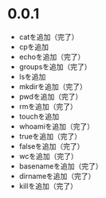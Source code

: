 # 0.0.1
* catを追加（完了）
* cpを追加
* echoを追加（完了）
* groupsを追加（完了）
* lsを追加
* mkdirを追加（完了）
* pwdを追加（完了）
* rmを追加（完了）
* touchを追加
* whoamiを追加（完了）
* trueを追加（完了）
* falseを追加（完了）
* wcを追加（完了）
* basenameを追加（完了）
* dirnameを追加（完了）
* killを追加（完了）
